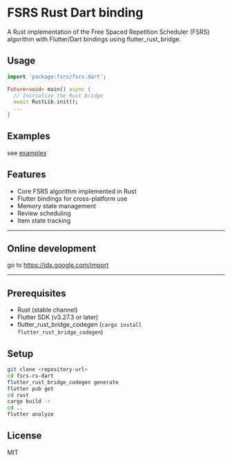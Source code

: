# FSRS Rust Dart binding

A Rust implementation of the Free Spaced Repetition Scheduler (FSRS) algorithm with Flutter/Dart bindings using flutter_rust_bridge.

## Usage

```dart
import 'package:fsrs/fsrs.dart';

Future<void> main() async {
  // Initialize the Rust bridge
  await RustLib.init();
  ...
}
```

## Examples

see [examples](./examples)

## Features

- Core FSRS algorithm implemented in Rust
- Flutter bindings for cross-platform use
- Memory state management
- Review scheduling
- Item state tracking

---

## Online development

go to <https://idx.google.com/import>

---

## Prerequisites

- Rust (stable channel)
- Flutter SDK (v3.27.3 or later)
- flutter\_rust\_bridge\_codegen (`cargo install flutter_rust_bridge_codegen`)

## Setup

```bash
git clone <repository-url>
cd fsrs-rs-dart
flutter_rust_bridge_codegen generate
flutter pub get
cd rust
cargo build -r
cd ..
flutter analyze
```

## License

MIT
